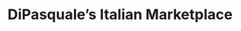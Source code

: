 ---
title: "DiPasquale’s Italian Marketplace"
url: /baltimore/dipasquales-italian-marketplace/
shop: supermarket
---